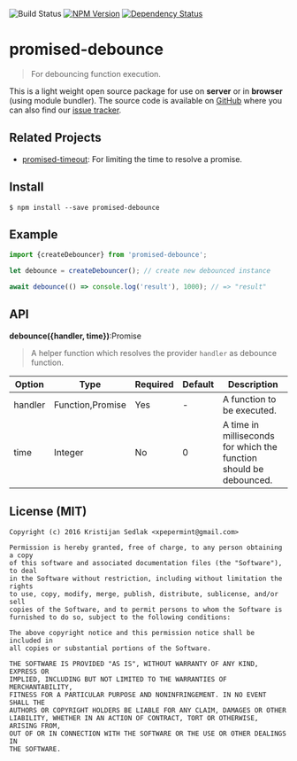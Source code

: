 ![Build Status](https://travis-ci.org/xpepermint/promised-debounce.svg?branch=master)&nbsp;[![NPM Version](https://badge.fury.io/js/promised-debounce.svg)](https://badge.fury.io/js/promised-debounce)&nbsp;[![Dependency Status](https://gemnasium.com/xpepermint/promised-debounce.svg)](https://gemnasium.com/xpepermint/promised-debounce)

# promised-debounce

> For debouncing function execution.

This is a light weight open source package for use on **server** or in **browser** (using module bundler). The source code is available on [GitHub](https://github.com/xpepermint/promised-debounce) where you can also find our [issue tracker](https://github.com/xpepermint/promised-debounce/issues).

## Related Projects

* [promised-timeout](https://github.com/xpepermint/promised-timeout): For limiting the time to resolve a promise.

## Install

```
$ npm install --save promised-debounce
```

## Example

```js
import {createDebouncer} from 'promised-debounce';

let debounce = createDebouncer(); // create new debounced instance

await debounce(() => console.log('result'), 1000); // => "result"
```

## API

**debounce({handler, time})**:Promise

> A helper function which resolves the provider `handler` as debounce function.

| Option | Type | Required | Default | Description
|--------|------|----------|---------|------------
| handler | Function,Promise | Yes | - | A function to be executed.
| time | Integer | No | 0 | A time in milliseconds for which the function should be debounced.

## License (MIT)

```
Copyright (c) 2016 Kristijan Sedlak <xpepermint@gmail.com>

Permission is hereby granted, free of charge, to any person obtaining a copy
of this software and associated documentation files (the "Software"), to deal
in the Software without restriction, including without limitation the rights
to use, copy, modify, merge, publish, distribute, sublicense, and/or sell
copies of the Software, and to permit persons to whom the Software is
furnished to do so, subject to the following conditions:

The above copyright notice and this permission notice shall be included in
all copies or substantial portions of the Software.

THE SOFTWARE IS PROVIDED "AS IS", WITHOUT WARRANTY OF ANY KIND, EXPRESS OR
IMPLIED, INCLUDING BUT NOT LIMITED TO THE WARRANTIES OF MERCHANTABILITY,
FITNESS FOR A PARTICULAR PURPOSE AND NONINFRINGEMENT. IN NO EVENT SHALL THE
AUTHORS OR COPYRIGHT HOLDERS BE LIABLE FOR ANY CLAIM, DAMAGES OR OTHER
LIABILITY, WHETHER IN AN ACTION OF CONTRACT, TORT OR OTHERWISE, ARISING FROM,
OUT OF OR IN CONNECTION WITH THE SOFTWARE OR THE USE OR OTHER DEALINGS IN
THE SOFTWARE.
```
